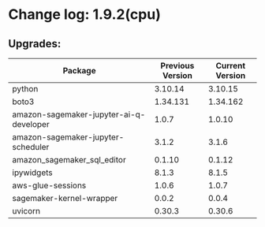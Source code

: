 # Change log: 1.9.2(cpu)

## Upgrades: 

Package | Previous Version | Current Version
---|---|---
python|3.10.14|3.10.15
boto3|1.34.131|1.34.162
amazon-sagemaker-jupyter-ai-q-developer|1.0.7|1.0.10
amazon-sagemaker-jupyter-scheduler|3.1.2|3.1.6
amazon_sagemaker_sql_editor|0.1.10|0.1.12
ipywidgets|8.1.3|8.1.5
aws-glue-sessions|1.0.6|1.0.7
sagemaker-kernel-wrapper|0.0.2|0.0.4
uvicorn|0.30.3|0.30.6
